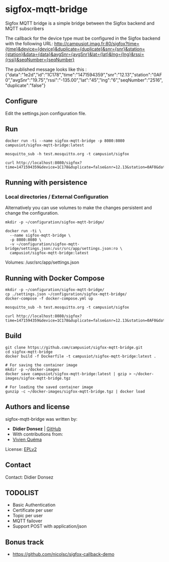sigfox-mqtt-bridge
==================

Sigfox MQTT bridge is a simple bridge between the Sigfox backend and MQTT subscribers

The callback for the device type must be configured in the Sigfox backend with the following URL:
http://campusiot.imag.fr:80/sigfox?time={time}&device={device}&duplicate={duplicate}&snr={snr}&station={station}&data={data}&avgSnr={avgSnr}&lat={lat}&lng={lng}&rssi={rssi}&seqNumber={seqNumber}

The published message looks like this : {"data":"1e2d","id":"1C178","time":"1471594359","snr":"12.13","station":"0AF0","avgSnr":"19.75","rssi":"-135.00","lat":"45","lng":"6","seqNumber":"2516","duplicate":"false"}

## Configure

Edit the settings.json configuration file.

## Run

    docker run -ti --name sigfox-mqtt-bridge -p 8080:8080 campusiot/sigfox-mqtt-bridge:latest

    mosquitto_sub -h test.mosquitto.org -t campusiot/sigfox

    curl http://localhost:8080/sigfox?time=1471594359&device=1C178&duplicate=false&snr=12.13&station=0AF0&data=1e2d&avgSnr=19.75&lat=45&lng=6&rssi=-135.00&seqNumber=2516

## Running with persistence

### Local directories / External Configuration

Alternatively you can use volumes to make the changes
persistent and change the configuration.

    mkdir -p ~/configuration/sigfox-mqtt-bridge/

    docker run -ti \
      --name sigfox-mqtt-bridge \
      -p 8080:8080 \
      -v ~/configuration/sigfox-mqtt-bridge/settings.json:/usr/src/app/settings.json:ro \
      campusiot/sigfox-mqtt-bridge:latest

Volumes: /usr/src/app/settings.json

## Running with Docker Compose

    mkdir -p ~/configuration/sigfox-mqtt-bridge/
    cp ./settings.json ~/configuration/sigfox-mqtt-bridge/
    docker-compose -f docker-compose.yml up

    mosquitto_sub -h test.mosquitto.org -t campusiot/sigfox

    curl http://localhost:8080/sigfox?time=1471594359&device=1C178&duplicate=false&snr=12.13&station=0AF0&data=1e2d&avgSnr=19.75&lat=45&lng=6&rssi=-135.00&seqNumber=2516

## Build

    git clone https://github.com/campusiot/sigfox-mqtt-bridge.git
    cd sigfox-mqtt-bridge
    docker build -f Dockerfile -t campusiot/sigfox-mqtt-bridge:latest .

    # For saving the container image
    mkdir -p ~/docker-images
    docker save campusiot/sigfox-mqtt-bridge:latest | gzip > ~/docker-images/sigfox-mqtt-bridge.tgz

    # For loading the saved container image
    gunzip -c ~/docker-images/sigfox-mqtt-bridge.tgz | docker load

## Authors and license

sigfox-mqtt-bridge was written by:

* **Didier Donsez** | [GitHub](https://github.com/donsez/)
* With contributions from:
 * [Vivien Quéma](https://github.com/quema)

License: [EPLv2](https://www.eclipse.org/legal/epl-2.0/)

## Contact

Contact: Didier Donsez

## TODOLIST
* Basic Authentication
* Certificate per user
* Topic per user
* MQTT failover
* Support POST with application/json

## Bonus track
* https://github.com/nicolsc/sigfox-callback-demo
